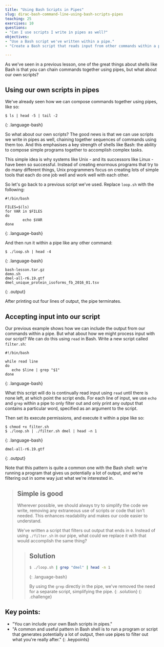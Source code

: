 ```yaml
---
title: "Using Bash Scripts in Pipes"
slug: dirac-bash-command-line-using-bash-scripts-pipes
teaching: 25 
exercises: 10
questions:
- "Can I use scripts I write in pipes as well?"
objectives:
- "Use a Bash script we've written within a pipe."
- "Create a Bash script that reads input from other commands within a pipe."

---
```


As we've seen in a previous lesson, one of the great things about shells like Bash is that you can chain commands together using pipes, but what about our own scripts?


## Using our own scripts in pipes

We've already seen how we can compose commands together using pipes, like so:

~~~
$ ls | head -5 | tail -2
~~~
{: .language-bash}

So what about our own scripts? The good news is that we can use scripts we write in pipes as well, chaining together sequences of commands using them too. And this emphasises a key strength of shells like Bash: the ability to compose simple programs together to accomplish complex tasks.

This simple idea is why systems like Unix - and its successors like Linux - have been so successful. Instead of creating enormous programs that try to do many different things, Unix programmers focus on creating lots of simple tools that each do one job well and work well with each other.

So let's go back to a previous script we've used. Replace `loop.sh` with the following:

~~~
#!/bin/bash

FILES=$(ls)
for VAR in $FILES
do
        echo $VAR
done
~~~
{: .language-bash}

And then run it within a pipe like any other command:

~~~
$ ./loop.sh | head -4
~~~
{: .language-bash}

~~~
bash-lesson.tar.gz
demo.sh
dmel-all-r6.19.gtf
dmel_unique_protein_isoforms_fb_2016_01.tsv
~~~
{: .output}

After printing out four lines of output, the pipe terminates.

## Accepting input into our script

Our previous example shows how we can include the output from our commands within a pipe. But what about how we might process input with our script? We can do this using `read` in Bash. Write a new script called `filter.sh`:

~~~
#!/bin/bash

while read line
do
   echo $line | grep "$1"
done
~~~
{: .language-bash}

What this script will do is continually read input using `read` until there is none left, at which point the script ends. For each line of input, we use `echo` and `grep` within a pipe to only filter out and only print any output that contains a particular word, specified as an argument to the script.

Then set its execute permissions, and execute it within a pipe like so:

~~~
$ chmod +x filter.sh
$ ./loop.sh | ./filter.sh dmel | head -n 1
~~~
{: .language-bash}

~~~
dmel-all-r6.19.gtf
~~~
{: .output}

Note that this pattern is quite a common one with the Bash shell: we're running a program that gives us potentially a lot of output, and we're filtering out in some way just what we're interested in.

> ## Simple is good
> 
> Wherever possible, we should always try to simplify the code we write, removing any extraneous use of scripts or code that isn't needed. This enhances readability and makes our code easier to understand.
> 
> We've written a script that filters out output that ends in `0`. Instead of using `./filter.sh` in our pipe, what could we replace it with that would accomplish the same thing?
> 
> > ## Solution
> > 
> > ~~~ bash
> > $ ./loop.sh | grep "dmel" | head -n 1
> > ~~~
> > {: .language-bash}
> > 
> > By using the `grep` directly in the pipe, we've removed the need for a separate script, simplifying the pipe.
>{: .solution}
{: .challenge}

## Key points:
- "You can include your own Bash scripts in pipes."
- "A common and useful pattern in Bash shell is to run a program or script that generates potentially a lot of output, then use pipes to filter out what you're really after."
{: .keypoints}  
